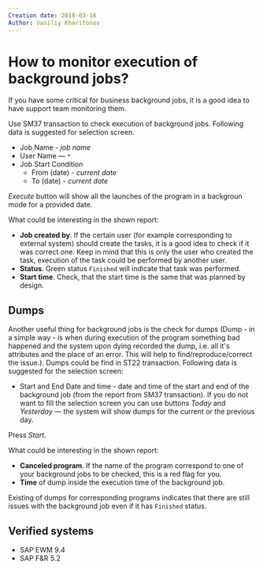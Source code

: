 ```yaml
---
Creation date: 2018-03-16
Author: Vasiliy Kharitonov
---
```


# How to monitor execution of background jobs?

If you have some critical for business background jobs, it is a good idea to have support team monitoring them.

Use SM37 transaction to check execution of background jobs. Following data is suggested for selection screen.

- Job Name - *job name*
- User Name — `*`
- Job Start Condition
  - From (date) - *current date*
  - To (date) - *current date*
  
*Execute* button will show all the launches of the program in a backgroun mode for a provided date.

What could be interesting in the shown report:

- **Job created by**. If the certain user (for example corresponding to external system) should create the tasks, it is a good idea to check if it was correct one. Keep in mind that this is only the user who created the task, execution of the task could be performed by another user.
- **Status**. Green status `Finished` will indicate that task was performed.
- **Start time**. Check, that the start time is the same that was planned by design.

## Dumps

Another useful thing for background jobs is the check for dumps (Dump - in a simple way - is when during execution of the program something bad happened and the system upon dying recorded the dump, i.e. all it's attributes and the place of an error. This will help to find/reproduce/correct the issue.). Dumps could be find in ST22 transaction. Following data is suggested for the selection screen:

- Start and End Date and time - date and time of the start and end of the background job (from the report from SM37 transaction). If you do not want to fill the selection screen you can use buttons *Today* and *Yesterday* — the system will show dumps for the current or the previous day.

Press *Start*.

What could be interesting in the shown report:

- **Canceled program**. If the name of the program correspond to one of your background jobs to be checked, this is a red flag for you.
- **Time** of dump inside the execution time of the background job.

Existing of dumps for corresponding programs indicates that there are still issues with the background job even if it has `Finished` status.

## Verified systems

- SAP EWM 9.4
- SAP F&R 5.2
